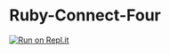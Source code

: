 # Ruby-Connect-Four

[![Run on Repl.it](https://repl.it/badge/github/nguyenlekhtn/Ruby-Connect-Four)](https://repl.it/github/nguyenlekhtn/Ruby-Connect-Four)